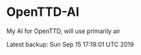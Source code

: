 # OpenTTD-AI
My AI for OpenTTD, will use primarily air

Latest backup: Sun Sep 15 17:19:01 UTC 2019
